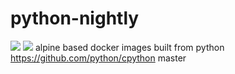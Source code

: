 # python-nightly

[![](https://images.microbadger.com/badges/image/wallies/python.svg)](https://microbadger.com/images/wallies/python "Get your own image badge on microbadger.com")
[![](https://images.microbadger.com/badges/version/wallies/python.svg)](https://microbadger.com/images/wallies/python "Get your own version badge on microbadger.com")
alpine based docker images built from python https://github.com/python/cpython master
